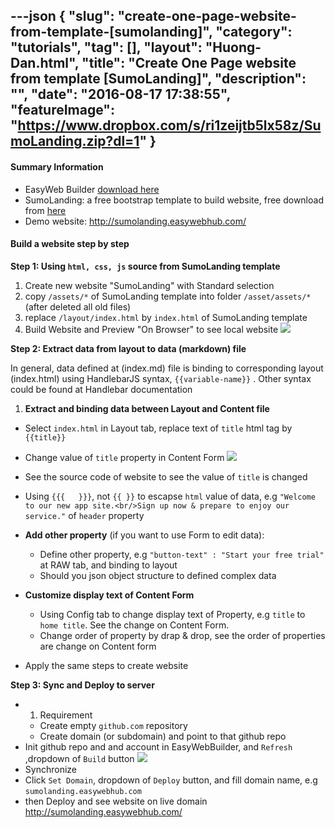 ---json
{
    "slug": "create-one-page-website-from-template-[sumolanding]",
    "category": "tutorials",
    "tag": [],
    "layout": "Huong-Dan.html",
    "title": "Create One Page website from template [SumoLanding]",
    "description": "",
    "date": "2016-08-17 17:38:55",
    "featureImage": "https://www.dropbox.com/s/ri1zeijtb5lx58z/SumoLanding.zip?dl=1"
}
---
#### Summary Information
 + EasyWeb Builder [download here](https://github.com/easywebhub/easyapp/releases/download/2.2/EasyWebBuilder.zip)
 + SumoLanding: a free bootstrap template to build website, free download from [here](https://www.dropbox.com/s/ri1zeijtb5lx58z/SumoLanding.zip?dl=1)
 + Demo website: http://sumolanding.easywebhub.com/  


#### Build a website step by step

**Step 1: Using ```html, css, js``` source from SumoLanding template**

 1. Create new website "SumoLanding" with Standard selection
 2. copy ```/assets/*``` of SumoLanding template into folder
```/asset/assets/*``` (after deleted all old files)
 3. replace ```/layout/index.html``` by ```index.html``` of SumoLanding template 
 4. Build Website and Preview "On Browser" to see local website
![](https://github.com/easywebhub/sumolanding/blob/gh-pages/img/build-website.png?raw=true)

**Step 2: Extract data from layout to data (markdown) file**

 In general, data defined at (index.md) file is binding to corresponding layout (index.html) using HandlebarJS syntax, ```{{variable-name}}``` . Other syntax could be found at Handlebar documentation
 
 1. **Extract and binding data between Layout and Content file**
   + Select ```index.html``` in Layout tab, replace text of ```title``` html tag by ```{{title}}```
   + Change value of ```title``` property in Content Form 
 ![](https://github.com/easywebhub/sumolanding/blob/master/asset/img/binding-data.png?raw=true)
 
   + See the source code of website to see the value of ```title``` is changed
   + Using ```{{{   }}}```, not ```{{ }}``` to escapse ```html``` value of data, e.g ```"Welcome to our new app site.<br/>Sign up now & prepare to enjoy our service."``` of ```header``` property
   
 + **Add other property** (if you want to use Form to edit data): 
   + Define other property, e.g ```"button-text" : "Start your free trial"``` at RAW tab, and binding to layout 
   + Should you json object structure to defined complex data 
 + **Customize display text of Content Form** 
   + Using Config tab to change display text of Property, e.g ```title``` to ```home title```. See the change on Content Form. 
   + Change order of property by drap & drop, see the order of properties are change on Content form
 + Apply the same steps to create website
 
**Step 3: Sync and Deploy to server**
 
 + 1. Requirement
   + Create empty ```github.com``` repository
   + Create domain (or subdomain) and point to that github repo
 + Init github repo and and account in EasyWebBuilder, and ```Refresh``` ,dropdown of ```Build``` button
 ![](https://github.com/easywebhub/sumolanding/blob/gh-pages/img/deploy-github.png?raw=true)
 + Synchronize
 + Click ```Set Domain```, dropdown of ```Deploy``` button, and fill domain name, e.g ```sumolanding.easywebhub.com```
 + then Deploy and see website on live domain http://sumolanding.easywebhub.com/